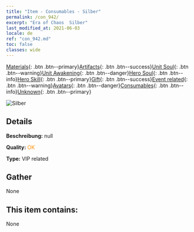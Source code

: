 ```yaml
---
title: "Item - Consumables - Silber"
permalink: /con_942/
excerpt: "Era of Chaos  Silber"
last_modified_at: 2021-06-03
locale: de
ref: "con_942.md"
toc: false
classes: wide
---
```

 [Materials](/ItemsDE/){: .btn .btn--primary}[Artifacts](/ItemsDE/Artifacts/){: .btn .btn--success}[Unit Soul](/ItemsDE/UnitSoul/){: .btn .btn--warning}[Unit Awakening](/ItemsDE/UnitAwakening/){: .btn .btn--danger}[Hero Soul](/ItemsDE/HeroSoul/){: .btn .btn--info}[Hero Skill](/ItemsDE/HeroSkill/){: .btn .btn--primary}[Gift](/ItemsDE/Gift/){: .btn .btn--success}[Event related](/ItemsDE/Events/){: .btn .btn--warning}[Avatars](/ItemsDE/Avatars/){: .btn .btn--danger}[Consumables](/ItemsDE/Consumables/){: .btn .btn--info}[Unknown](/ItemsDE/Unknown/){: .btn .btn--primary}

 ![Silber](/images/t/i_4003401.png)

## Details
 **Beschreibung:** null

 **Quality:** <span style="color: #FF8C00">OK</span>

 **Type:** VIP related

## Gather

  None

## This item contains:

  None


